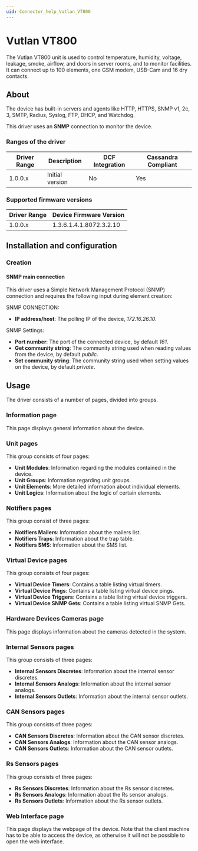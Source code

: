 ```yaml
---
uid: Connector_help_Vutlan_VT800
---
```


# Vutlan VT800

The Vutlan VT800 unit is used to control temperature, humidity, voltage, leakage, smoke, airflow, and doors in server rooms, and to monitor facilities. It can connect up to 100 elements, one GSM modem, USB-Cam and 16 dry contacts.

## About

The device has built-in servers and agents like HTTP, HTTPS, SNMP v1, 2c, 3, SMTP, Radius, Syslog, FTP, DHCP, and Watchdog.

This driver uses an **SNMP** connection to monitor the device.

### Ranges of the driver

| **Driver Range** | **Description** | **DCF Integration** | **Cassandra Compliant** |
|------------------|-----------------|---------------------|-------------------------|
| 1.0.0.x          | Initial version | No                  | Yes                     |

### Supported firmware versions

| **Driver Range** | **Device Firmware Version** |
|------------------|-----------------------------|
| 1.0.0.x          | 1.3.6.1.4.1.8072.3.2.10     |

## Installation and configuration

### Creation

#### SNMP main connection

This driver uses a Simple Network Management Protocol (SNMP) connection and requires the following input during element creation:

SNMP CONNECTION:

- **IP address/host**: The polling IP of the device, *172.16.26.10*.

SNMP Settings:

- **Port number**: The port of the connected device, by default *161*.
- **Get community string**: The community string used when reading values from the device, by default *public*.
- **Set community string**: The community string used when setting values on the device, by default *private*.

## Usage

The driver consists of a number of pages, divided into groups.

### Information page

This page displays general information about the device.

### Unit pages

This group consists of four pages:

- **Unit Modules**: Information regarding the modules contained in the device.
- **Unit Groups**: Information regarding unit groups.
- **Unit Elements**: More detailed information about individual elements.
- **Unit Logics**: Information about the logic of certain elements.

### Notifiers pages

This group consist of three pages:

- **Notifiers Mailers**: Information about the mailers list.
- **Notifiers Traps**: Information about the trap table.
- **Notifiers SMS**: Information about the SMS list.

### Virtual Device pages

This group consists of four pages:

- **Virtual Device Timers**: Contains a table listing virtual timers.
- **Virtual Device Pings**: Contains a table listing virtual device pings.
- **Virtual Device Triggers**: Contains a table listing virtual device triggers.
- **Virtual Device SNMP Gets**: Contains a table listing virtual SNMP Gets.

### Hardware Devices Cameras page

This page displays information about the cameras detected in the system.

### Internal Sensors pages

This group consists of three pages:

- **Internal Sensors Discretes**: Information about the internal sensor discretes.
- **Internal Sensors Analogs**: Information about the internal sensor analogs.
- **Internal Sensors Outlets**: Information about the internal sensor outlets.

### CAN Sensors pages

This group consists of three pages:

- **CAN Sensors Discretes**: Information about the CAN sensor discretes.
- **CAN Sensors Analogs**: Information about the CAN sensor analogs.
- **CAN Sensors Outlets**: Information about the CAN sensor outlets.

### Rs Sensors pages

This group consists of three pages:

- **Rs Sensors Discretes**: Information about the Rs sensor discretes.
- **Rs Sensors Analogs**: Information about the Rs sensor analogs.
- **Rs Sensors Outlets**: Information about the Rs sensor outlets.

### Web Interface page

This page displays the webpage of the device. Note that the client machine has to be able to access the device, as otherwise it will not be possible to open the web interface.
